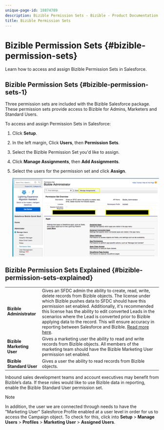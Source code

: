 ```yaml
---
unique-page-id: 18874789
description: Bizible Permission Sets - Bizible - Product Documentation
title: Bizible Permission Sets
---
```


# Bizible Permission Sets {#bizible-permission-sets}

Learn how to access and assign Bizible Permission Sets in Salesforce.

## Bizible Permission Sets {#bizible-permission-sets-1}

Three permission sets are included with the Bizible Salesforce package. These permission sets provide access to Bizible for Admins, Marketers and Standard Users.

To access and assign Permission Sets in Salesforce:

1. Click **Setup**.
1. In the left margin, Click **Users**, then **Permission Sets**.
1. Select the Bizible Permission Set you'd like to assign.
1. Click **Manage Assignments**, then **Add Assignments**.
1. Select the users for the permission set and click **Assign**.

   ![](assets/1-5.png)

## Bizible Permission Sets Explained {#bizible-permission-sets-explained}

<table> 
 <tbody> 
  <tr> 
   <td><span><strong>Bizible Administrator</strong></span></td> 
   <td><span>Gives an SFDC admin the ability to create, read, write, delete records from Bizible objects. The license under which Bizible pushes data to SFDC should have this permission set enabled. Additionally, it's recommended this license has the ability to edit converted Leads in the scenarios where the Lead is converted prior to Bizible applying data to the record. This will ensure accuracy in reporting between Salesforce and Bizible. <a href="http://releasenotes.docs.salesforce.com/en-us/spring17/release-notes/rn_sales_leads_view_converted.htm" rel="nofollow">Read more here</a>.</span></td> 
  </tr> 
  <tr> 
   <td><span><strong>Bizible Marketing User</strong></span></td> 
   <td><span>Gives a marketing user the ability to read and write records from Bizible objects. All members of the marketing team should have the Bizible Marketing User permission set enabled. <br></span></td> 
  </tr> 
  <tr> 
   <td><span><strong>Bizible Standard User</strong></span></td> 
   <td><span>Gives a user the ability to read records from Bizible objects.</span></td> 
  </tr> 
 </tbody> 
</table>

Inbound sales development teams and account executives may benefit from Bizible’s data. If these roles would like to use Bizible data in reporting, enable the Bizible Standard User permission set.

>[!NOTE]
>
>In addition, the user we are connected through needs to have the "Marketing User" Salesforce Profile enabled at a user level in order for us to access the Campaign object. To check for this, click into **Setup** > **Manage Users** > **Profiles** > **Marketing User** > **Assigned Users**.


